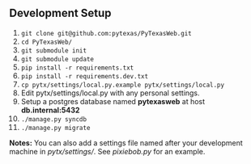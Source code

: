 ## Development Setup

1. `git clone git@github.com:pytexas/PyTexasWeb.git`
1. `cd PyTexasWeb/`
1. `git submodule init`
1. `git submodule update`
1. `pip install -r requirements.txt`
1. `pip install -r requirements.dev.txt`
1. `cp pytx/settings/local.py.example pytx/settings/local.py`
1. Edit pytx/settings/local.py with any personal settings.
1. Setup a postgres database named **pytexasweb** at host **db.internal:5432**
1. `./manage.py syncdb`
1. `./manage.py migrate`

**Notes:** You can also add a settings file named after your development machine in *pytx/settings/*. See *pixiebob.py* for an example.
